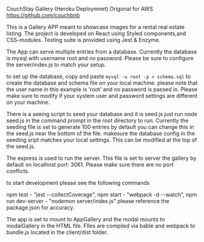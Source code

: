 
CouchStay Gallery
(Heroku Deploymnet)
Origonal for AWS 
https://github.com/couchbnb

This is a Gallery APP meant to showcase images for a rental real estate listing.
The project is developed on React using Styled components,and CSS-modules.
Testing suite is provided using Jest & Enzyme.

The App can serve multiple entries from a database.
Currently the database is mysql with username root and no password.
Please be sure to configure the server/index.js to match your setup.

to set up the database, copy and paste `mysql -u root -p < schema.sql` to create the database and schema file on your local machine. please note that the user name in this example is 'root' and no password is passed in. Please make sure to modify if your system user and password settings are different on your machine.

There is a seeing script to seed your database and it is seed.js just run node seed.js in the command prompt in the root directory to run.
Currently the seeding file is set to generate 100 entries by default you can change this in the seed.js near the bottom of the file.
makesure the database config in the seeding sript matches your local settings. This can be modified at the top of the seed.js.

The express is used to run the server. This file is set to server the gallery by default on localhost port: 3061. Please make sure there are no port conflicts.

to start development please see the following commands

npm test - "jest --collectCoverage",
npm start -    "webpack -d --watch",
npm run dev-server - "nodemon server/index.js"
please reference the package.json for accuracy.

The app is set to mount to AppGallery and the modal mounts to modalGallery in the HTML file.
FIles are compiled via bable and webpack to bundle.js located in the client/dist folder.
